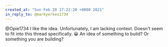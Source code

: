 ```yaml
---
created_at: "Sun Feb 28 17:22:20 +0000 2021"
in_reply_to: @markyerkes1734
---
```


@Opie1734 I like the idea. Unfortunately, I am lacking context. Doesn't seem to fit into this thread specifically. 😀 An idea of something to build? Or something you are building?